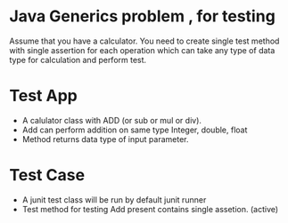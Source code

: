 # Java Generics problem , for testing
Assume that you have a calculator. You need to create single test method with single assertion for each operation which can take any type of data type for calculation and perform test. 


# Test App
- A calulator class with ADD (or sub or mul or div). 
- Add can perform addition on same type Integer, double, float
- Method returns data type of input parameter. 

# Test Case 
- A junit test class will be run by default junit runner 
- Test method for testing Add present contains single assetion. (active) 
